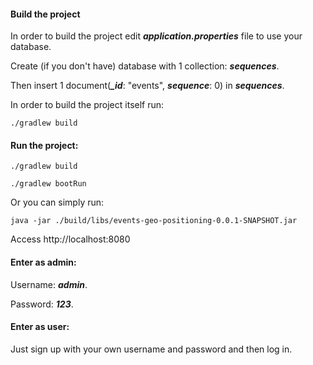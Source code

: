 #### Build the project

In order to build the project edit _**application.properties**_ file to use your database.

Create (if you don't have) database with 1 collection: _**sequences**_.

Then insert 1 document(_**\_id**_: "events", _**sequence**_: 0)  in _**sequences**_.

In order to build the project itself run:

```
./gradlew build
```

#### Run the project:

```
./gradlew build
```
```
./gradlew bootRun
```

Or you can simply run:

```
java -jar ./build/libs/events-geo-positioning-0.0.1-SNAPSHOT.jar
```
Access http://localhost:8080

#### Enter as admin:

Username: _**admin**_.

Password: _**123**_.

#### Enter as user:

Just sign up with your own username and password and then log in.